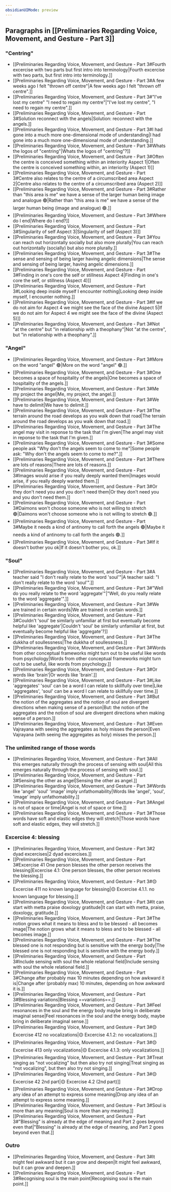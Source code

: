 ```yaml
---
obsidianUIMode: preview
---
```

## Paragraphs in [[Preliminaries Regarding Voice, Movement, and Gesture - Part 3]]
### "Centring"
- [[Preliminaries Regarding Voice, Movement, and Gesture - Part 3#Fourth excercise with two parts but first intro into terminology|Fourth excercise with two parts, but first intro into terminology.]]
- [[Preliminaries Regarding Voice, Movement, and Gesture - Part 3#A few weeks ago I felt "thrown off centre"|A few weeks ago I felt "thrown off centre".]]
- [[Preliminaries Regarding Voice, Movement, and Gesture - Part 3#"I've lost my centre" "I need to regain my centre"|"I've lost my centre", "I need to regain my centre".]]
- [[Preliminaries Regarding Voice, Movement, and Gesture - Part 3#Solution reconnect with the angels|Solution: reconnect with the angels.]]
- [[Preliminaries Regarding Voice, Movement, and Gesture - Part 3#I had gone into a much more one-dimensional mode of understanding|I had gone into a much more one-dimensional mode of understanding.]]
- [[Preliminaries Regarding Voice, Movement, and Gesture - Part 3#Whats the logos of "centring"|Whats the logos of "centring"?]]
- [[Preliminaries Regarding Voice, Movement, and Gesture - Part 3#Often the centre is conceived something within an interiority Aspect 1|Often the centre is conceived something within, an interiority (Aspect 1)]]
- [[Preliminaries Regarding Voice, Movement, and Gesture - Part 3#Centre also relates to the centre of a circumscribed area Aspect 2|Centre also relates to the centre of a circumscribed area (Aspect 2)]]
- [[Preliminaries Regarding Voice, Movement, and Gesture - Part 3#Rather than "this area is me" we have a sense of the larger human being image and analogue 🟢|Rather than "this area is me" we have a sense of the larger human being (image and analogue) 🟢.]]
- [[Preliminaries Regarding Voice, Movement, and Gesture - Part 3#Where do I end|Where do I end?]]
- [[Preliminaries Regarding Voice, Movement, and Gesture - Part 3#Singularity of self Aspect 3|Singularity of self (Aspect 3)]]
- [[Preliminaries Regarding Voice, Movement, and Gesture - Part 3#You can reach out horizontally socially but also more plurally|You can reach out horizontally (socially) but also more plurally.]]
- [[Preliminaries Regarding Voice, Movement, and Gesture - Part 3#The sense and sensing of being larger having angelic dimensions|The sense and sensing of being larger, having angelic dimensions.]]
- [[Preliminaries Regarding Voice, Movement, and Gesture - Part 3#Finding in one's core the self or stillness Aspect 4|Finding in one's core the self, or stillness (Aspect 4)]]
- [[Preliminaries Regarding Voice, Movement, and Gesture - Part 3#Looking deep inside myself I encounter nothing|Looking deep inside myself, I encounter nothing.]]
- [[Preliminaries Regarding Voice, Movement, and Gesture - Part 3#If we do not aim for Aspect 4 we might see the face of the divine Aspect 5|If we do not aim for Aspect 4 we might see the face of the divine (Aspect 5)]]
- [[Preliminaries Regarding Voice, Movement, and Gesture - Part 3#Not "at the centre" but "in relationship with a theophany"|Not "at the centre", but "in relationship with a theophany".]]
### "Angel"
- [[Preliminaries Regarding Voice, Movement, and Gesture - Part 3#More on the word "angel" 🟢|More on the word "angel" 🟢.]]
- [[Preliminaries Regarding Voice, Movement, and Gesture - Part 3#One becomes a space of hospitality of the angels|One becomes a space of hospitality of the angels.]]
- [[Preliminaries Regarding Voice, Movement, and Gesture - Part 3#Me my project the angel|Me, my project, the angel.]]
- [[Preliminaries Regarding Voice, Movement, and Gesture - Part 3#We have to delimit|We have to delimit.]]
- [[Preliminaries Regarding Voice, Movement, and Gesture - Part 3#The terrain around the road develops as you walk down that road|The terrain around the road develops as you walk down that road.]]
- [[Preliminaries Regarding Voice, Movement, and Gesture - Part 3#The angel may visit in reponse to the task that I'm given|The angel may visit in reponse to the task that I'm given.]]
- [[Preliminaries Regarding Voice, Movement, and Gesture - Part 3#Some people ask "Why don't the angels seem to come to me"|Some people ask: "Why don't the angels seem to come to me?".]]
- [[Preliminaries Regarding Voice, Movement, and Gesture - Part 3#There are lots of reasons|There are lots of reasons.]]
- [[Preliminaries Regarding Voice, Movement, and Gesture - Part 3#Images would arise if you really deeply wanted them|Images would arise, if you really deeply wanted them.]]
- [[Preliminaries Regarding Voice, Movement, and Gesture - Part 3#Or they don't need you and you don't need them|Or they don't need you and you don't need them.]]
- [[Preliminaries Regarding Voice, Movement, and Gesture - Part 3#Daimons won't choose someone who is not willing to stretch 🟢|Daimons won't choose someone who is not willing to stretch 🟢.]]
- [[Preliminaries Regarding Voice, Movement, and Gesture - Part 3#Maybe it needs a kind of antinomy to call forth the angels 🟢|Maybe it needs a kind of antinomy to call forth the angels 🟢.]]
- [[Preliminaries Regarding Voice, Movement, and Gesture - Part 3#If it doesn't bother you ok|If it doesn't bother you, ok.]]
### "Soul"
- [[Preliminaries Regarding Voice, Movement, and Gesture - Part 3#A teacher said "I don't really relate to the word 'soul'"|A teacher said: "I don't really relate to the word 'soul'".]]
- [[Preliminaries Regarding Voice, Movement, and Gesture - Part 3#"Well do you really relate to the word 'aggregate'"|"Well, do you really relate to the word 'aggregate'".]]
- [[Preliminaries Regarding Voice, Movement, and Gesture - Part 3#We are trained in certain words|We are trained in certain words.]]
- [[Preliminaries Regarding Voice, Movement, and Gesture - Part 3#Couldn't 'soul' be similarly unfamiliar at first but eventually become helpful like 'aggregate'|Couldn't 'soul' be similarly unfamiliar at first, but eventually become helpful like 'aggregate'?]]
- [[Preliminaries Regarding Voice, Movement, and Gesture - Part 3#The dukkha of soullessness|The dukkha of soullessness.]]
- [[Preliminaries Regarding Voice, Movement, and Gesture - Part 3#Words from other conceptual frameworks might turn out to be useful like words from psychology|Words from other conceptual frameworks might turn out to be useful, like words from psychology.]]
- [[Preliminaries Regarding Voice, Movement, and Gesture - Part 3#Or words like 'brain'|Or words like 'brain'.]]
- [[Preliminaries Regarding Voice, Movement, and Gesture - Part 3#Like 'aggregates' 'soul' can be a word I can relate to skillfully over time|Like 'aggregates', 'soul' can be a word I can relate to skillfully over time.]]
- [[Preliminaries Regarding Voice, Movement, and Gesture - Part 3#But the notion of the aggregates and the notion of soul are divergent directions when making sense of a person|But: the notion of the aggregates and the notion of soul are divergent directions when making sense of a person.]]
- [[Preliminaries Regarding Voice, Movement, and Gesture - Part 3#Even Vajrayana with seeing the aggregates as holy misses the person|Even Vajrayana (with seeing the aggregates as holy) misses the person.]]
### The unlimited range of those words
- [[Preliminaries Regarding Voice, Movement, and Gesture - Part 3#All this emerges naturally through the process of sensing with soul|All this emerges naturally through the process of sensing with soul.]]
- [[Preliminaries Regarding Voice, Movement, and Gesture - Part 3#Sensing the other as angel|Sensing the other as angel.]]
- [[Preliminaries Regarding Voice, Movement, and Gesture - Part 3#Words like 'angel' 'soul' 'image' imply unfathomability|Words like 'angel', 'soul', 'image' imply unfathomability.]]
- [[Preliminaries Regarding Voice, Movement, and Gesture - Part 3#Angel is not of space or time|Angel is not of space or time.]]
- [[Preliminaries Regarding Voice, Movement, and Gesture - Part 3#Those words have soft and elastic edges they will stretch|Those words have soft and elastic edges, they will stretch.]]
### Excercise 4: blessing
- [[Preliminaries Regarding Voice, Movement, and Gesture - Part 3#2 dyad excercises|2 dyad excercises.]]
- [[Preliminaries Regarding Voice, Movement, and Gesture - Part 3#Excercise 41 One person blesses the other person receives the blessing|Excercise 4.1: One person blesses, the other person receives the blessing.]]
- [[Preliminaries Regarding Voice, Movement, and Gesture - Part 3#🟡 Excercise 411 no known language for blessing|🟡 Excercise 4.1.1. no known language for blessing.]]
- [[Preliminaries Regarding Voice, Movement, and Gesture - Part 3#It can start with metta praise doxology gratitude|It can start with metta, praise, doxology, gratitude.]]
- [[Preliminaries Regarding Voice, Movement, and Gesture - Part 3#The notion grows what it means to bless and to be blessed - all becomes image|The notion grows what it means to bless and to be blessed - all becomes image.]]
- [[Preliminaries Regarding Voice, Movement, and Gesture - Part 3#The blessed one is not responding but is sensitive with the energy body|The blessed one is not responding but is sensitive with the energy body.]]
- [[Preliminaries Regarding Voice, Movement, and Gesture - Part 3#Include sensing with soul the whole relational field|Include sensing with soul the whole relational field.]]
- [[Preliminaries Regarding Voice, Movement, and Gesture - Part 3#Change after probably max 10 minutes depending on how awkward it is|Change after (probably max) 10 minutes, depending on how awkward it is.]]
- [[Preliminaries Regarding Voice, Movement, and Gesture - Part 3#Blessing variations|Blessing ==variations==.]]
- [[Preliminaries Regarding Voice, Movement, and Gesture - Part 3#Feel resonances in the soul and the energy body maybe bring in deliberate imaginal sense|Feel resonances in the soul and the energy body, maybe bring in deliberate imaginal sense.]]
- [[Preliminaries Regarding Voice, Movement, and Gesture - Part 3#🟡 Excercise 412 no vocalizations|🟡 Excercise 4.1.2: no vocalizations.]]
- [[Preliminaries Regarding Voice, Movement, and Gesture - Part 3#🟡 Excercise 413 only vocalizations|🟡 Excercise 4.1.3: only vocalizations.]]
- [[Preliminaries Regarding Voice, Movement, and Gesture - Part 3#Treat singing as "not vocalizing" but then also try not singing|Treat singing as "not vocalizing", but then also try not singing.]]
- [[Preliminaries Regarding Voice, Movement, and Gesture - Part 3#🟡 Excercise 42 2nd part|🟡 Excercise 4.2 (2nd part)]]
- [[Preliminaries Regarding Voice, Movement, and Gesture - Part 3#Drop any idea of an attempt to express some meaning|Drop any idea of an attempt to express some meaning.]]
- [[Preliminaries Regarding Voice, Movement, and Gesture - Part 3#Soul is more than any meaning|Soul is more than any meaning.]]
- [[Preliminaries Regarding Voice, Movement, and Gesture - Part 3#"Blessing" is already at the edge of meaning and Part 2 goes beyond even that|"Blessing" is already at the edge of meaning, and Part 2 goes beyond even that.]]
### Outro
- [[Preliminaries Regarding Voice, Movement, and Gesture - Part 3#It might feel awkward but it can grow and deepen|It might feel awkward, but it can grow and deepen.]]
- [[Preliminaries Regarding Voice, Movement, and Gesture - Part 3#Recognising soul is the main point|Recognising soul is the main point.]]
